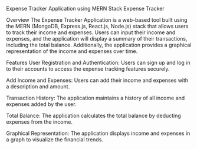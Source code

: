 Expense Tracker Application using MERN Stack
Expense Tracker

Overview
The Expense Tracker Application is a web-based tool built using the MERN (MongoDB, Express.js, React.js, Node.js) stack that allows users to track their income and expenses. Users can input their income and expenses, and the application will display a summary of their transactions, including the total balance. Additionally, the application provides a graphical representation of the income and expenses over time.

Features
User Registration and Authentication: Users can sign up and log in to their accounts to access the expense tracking features securely.

Add Income and Expenses: Users can add their income and expenses with a description and amount.

Transaction History: The application maintains a history of all income and expenses added by the user.

Total Balance: The application calculates the total balance by deducting expenses from the income.

Graphical Representation: The application displays income and expenses in a graph to visualize the financial trends.
